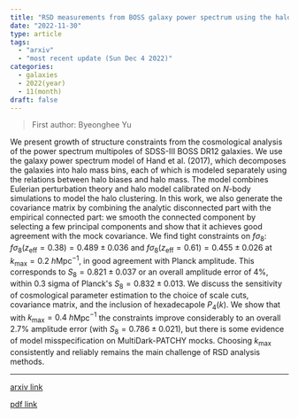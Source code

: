 ```yaml
---
title: "RSD measurements from BOSS galaxy power spectrum using the halo perturbation theory model"
date: "2022-11-30"
type: article
tags:
  - "arxiv"
  - "most recent update (Sun Dec 4 2022)"
categories:
  - galaxies
  - 2022(year)
  - 11(month)
draft: false
---
```


> First author: Byeonghee Yu

 We present growth of structure constraints from the cosmological analysis of
the power spectrum multipoles of SDSS-III BOSS DR12 galaxies. We use the galaxy
power spectrum model of Hand et al. (2017), which decomposes the galaxies into
halo mass bins, each of which is modeled separately using the relations between
halo biases and halo mass. The model combines Eulerian perturbation theory and
halo model calibrated on $N$-body simulations to model the halo clustering. In
this work, we also generate the covariance matrix by combining the analytic
disconnected part with the empirical connected part: we smooth the connected
component by selecting a few principal components and show that it achieves
good agreement with the mock covariance. We find tight constraints on
$f\sigma_8$: $f\sigma_8(z_{\mathrm{eff}}=0.38)=0.489 \pm 0.036$ and
$f\sigma_8(z_{\mathrm{eff}}=0.61)=0.455 \pm 0.026$ at $k_{\mathrm{max}} = 0.2\
h$Mpc$^{-1}$, in good agreement with Planck amplitude. This corresponds to $S_8
= 0.821 \pm 0.037$ or an overall amplitude error of 4%, within 0.3 sigma of
Planck's $S_8 = 0.832 \pm 0.013$. We discuss the sensitivity of cosmological
parameter estimation to the choice of scale cuts, covariance matrix, and the
inclusion of hexadecapole $P_4(k)$. We show that with $k_{\mathrm{max}} = 0.4\
h$Mpc$^{-1}$ the constraints improve considerably to an overall 2.7% amplitude
error (with $S_8 = 0.786 \pm 0.021$), but there is some evidence of model
misspecification on MultiDark-PATCHY mocks. Choosing $k_{\mathrm{max}}$
consistently and reliably remains the main challenge of RSD analysis methods.

---
[arxiv link](http://arxiv.org/abs/2211.16794v1)

[pdf link](http://arxiv.org/pdf/2211.16794v1)